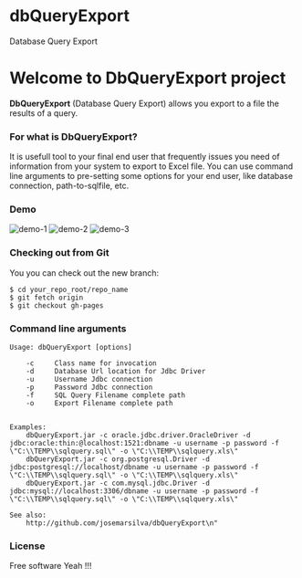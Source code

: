 # dbQueryExport
Database Query Export

# Welcome to DbQueryExport project
**DbQueryExport** (Database Query Export) allows you export to a file the results of a query. 

### For what is DbQueryExport?

It is usefull tool to your final end user that frequently issues you need of information from your system to export to Excel file. You can use command line arguments to pre-setting some options for your end user, like database connection, path-to-sqlfile, etc.


### Demo
![demo-1](https://github.com/josemarsilva/dbQueryExport/blob/master/doc/dbqueryexport-demo-1.png)  ![demo-2](https://github.com/josemarsilva/dbQueryExport/blob/master/doc/dbqueryexport-demo-2.png)  ![demo-3](https://github.com/josemarsilva/dbQueryExport/blob/master/doc/dbqueryexport-demo-3.png)


### Checking out from Git
You you can check out the new branch:

```
$ cd your_repo_root/repo_name
$ git fetch origin
$ git checkout gh-pages
```

### Command line arguments

```
Usage: dbQueryExport [options]

    -c     Class name for invocation
    -d     Database Url location for Jdbc Driver
    -u     Username Jdbc connection
    -p     Password Jdbc connection
    -f     SQL Query Filename complete path
    -o     Export Filename complete path


Examples:
    dbQueryExport.jar -c oracle.jdbc.driver.OracleDriver -d jdbc:oracle:thin:@localhost:1521:dbname -u username -p password -f \"C:\\TEMP\\sqlquery.sql\" -o \"C:\\TEMP\\sqlquery.xls\"
    dbQueryExport.jar -c org.postgresql.Driver -d jdbc:postgresql://localhost/dbname -u username -p password -f \"C:\\TEMP\\sqlquery.sql\" -o \"C:\\TEMP\\sqlquery.xls\"
    dbQueryExport.jar -c com.mysql.jdbc.Driver -d jdbc:mysql://localhost:3306/dbname -u username -p password -f \"C:\\TEMP\\sqlquery.sql\" -o \"C:\\TEMP\\sqlquery.xls\"

See also:
    http://github.com/josemarsilva/dbQueryExport\n"
```

### License
Free software Yeah !!!
